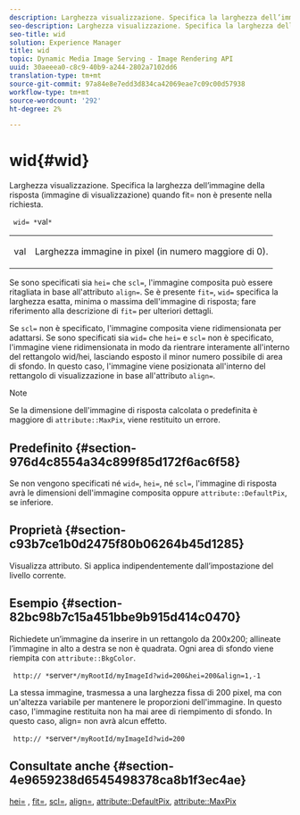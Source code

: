 ```yaml
---
description: Larghezza visualizzazione. Specifica la larghezza dell’immagine della risposta (immagine di visualizzazione) quando fit= non è presente nella richiesta.
seo-description: Larghezza visualizzazione. Specifica la larghezza dell’immagine della risposta (immagine di visualizzazione) quando fit= non è presente nella richiesta.
seo-title: wid
solution: Experience Manager
title: wid
topic: Dynamic Media Image Serving - Image Rendering API
uuid: 30aeeea0-c8c9-40b9-a244-2802a7102dd6
translation-type: tm+mt
source-git-commit: 97a84e8e7edd3d834ca42069eae7c09c00d57938
workflow-type: tm+mt
source-wordcount: '292'
ht-degree: 2%

---
```



# wid{#wid}

Larghezza visualizzazione. Specifica la larghezza dell’immagine della risposta (immagine di visualizzazione) quando fit= non è presente nella richiesta.

` wid= *`val`*`

<table id="simpletable_E217453246F5441C896C1F69EA4D4218"> 
 <tr class="strow"> 
  <td class="stentry"> <p> <span class="varname"> val  </span> </p> </td> 
  <td class="stentry"> <p>Larghezza immagine in pixel (in numero maggiore di 0). </p> </td> 
 </tr> 
</table>

Se sono specificati sia `hei=` che `scl=`, l&#39;immagine composita può essere ritagliata in base all&#39;attributo `align=`. Se è presente `fit=`, `wid=` specifica la larghezza esatta, minima o massima dell&#39;immagine di risposta; fare riferimento alla descrizione di `fit=` per ulteriori dettagli.

Se `scl=` non è specificato, l&#39;immagine composita viene ridimensionata per adattarsi. Se sono specificati sia `wid=` che `hei=` e `scl=` non è specificato, l&#39;immagine viene ridimensionata in modo da rientrare interamente all&#39;interno del rettangolo wid/hei, lasciando esposto il minor numero possibile di area di sfondo. In questo caso, l&#39;immagine viene posizionata all&#39;interno del rettangolo di visualizzazione in base all&#39;attributo `align=`.

>[!NOTE]
>
>Se la dimensione dell&#39;immagine di risposta calcolata o predefinita è maggiore di `attribute::MaxPix`, viene restituito un errore.

## Predefinito {#section-976d4c8554a34c899f85d172f6ac6f58}

Se non vengono specificati né `wid=`, `hei=`, né `scl=`, l&#39;immagine di risposta avrà le dimensioni dell&#39;immagine composita oppure `attribute::DefaultPix`, se inferiore.

## Proprietà {#section-c93b7ce1b0d2475f80b06264b45d1285}

Visualizza attributo. Si applica indipendentemente dall’impostazione del livello corrente.

## Esempio {#section-82bc98b7c15a451bbe9b915d414c0470}

Richiedete un’immagine da inserire in un rettangolo da 200x200; allineate l’immagine in alto a destra se non è quadrata. Ogni area di sfondo viene riempita con `attribute::BkgColor`.

` http:// *`server`*/myRootId/myImageId?wid=200&hei=200&align=1,-1`

La stessa immagine, trasmessa a una larghezza fissa di 200 pixel, ma con un&#39;altezza variabile per mantenere le proporzioni dell&#39;immagine. In questo caso, l&#39;immagine restituita non ha mai aree di riempimento di sfondo. In questo caso, align= non avrà alcun effetto.

` http:// *`server`*/myRootId/myImageId?wid=200`

## Consultate anche {#section-4e9659238d6545498378ca8b1f3ec4ae}

[hei=](../../../../../is-api/http-ref/image-serving-api-ref/c-http-protocol-reference/c-command-reference/r-is-http-hei.md#reference-6d6f556ccc0e4b98a815e8a5c1944a96) ,  [fit=](../../../../../is-api/http-ref/image-serving-api-ref/c-http-protocol-reference/c-command-reference/r-fit.md#reference-f11bff6d93d143d6b135de3a923bc989),  [scl=](../../../../../is-api/http-ref/image-serving-api-ref/c-http-protocol-reference/c-command-reference/r-scl.md#reference-b2a74e493d0d407e98fe350551ba3fcc),  [align=](../../../../../is-api/http-ref/image-serving-api-ref/c-http-protocol-reference/c-command-reference/r-align.md#reference-b7d6b87c75124d78884f916dd6544bc7),  [attribute::DefaultPix](../../../../../is-api/image-catalog/image-serving-api-ref/c-image-catalog-reference/c-attributes-reference/r-defaultpix.md#reference-996b2c22b30f4fd9b970c84063306df1),  [attribute::MaxPix](../../../../../is-api/image-catalog/image-serving-api-ref/c-image-catalog-reference/c-attributes-reference/r-maxpix.md#reference-e167d396ac794079ba8b5e6eb16eeda5)

